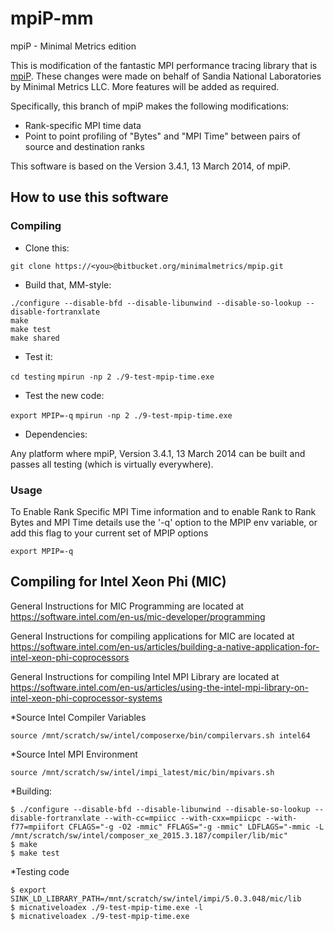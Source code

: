 # mpiP-mm
mpiP - Minimal Metrics edition

This is modification of the fantastic MPI performance tracing library that is [mpiP](http://mpip.sourceforge.net). These changes were made on behalf of Sandia National Laboratories by Minimal Metrics LLC. More features will be added as required.

Specifically, this branch of mpiP makes the following modifications:

* Rank-specific MPI time data
* Point to point profiling of "Bytes" and "MPI Time"
  between pairs of source and destination ranks

This software is based on the Version 3.4.1, 13 March 2014, of mpiP.

## How to use this software

### Compiling

* Clone this:

`git clone https://<you>@bitbucket.org/minimalmetrics/mpip.git`

* Build that, MM-style:

```
./configure --disable-bfd --disable-libunwind --disable-so-lookup --disable-fortranxlate
make
make test
make shared
```

* Test it:

`cd testing`
`mpirun -np 2 ./9-test-mpip-time.exe`

* Test the new code:

`export MPIP=-q`
`mpirun -np 2 ./9-test-mpip-time.exe`

* Dependencies:

Any platform where mpiP, Version 3.4.1, 13 March 2014 can be built and passes all testing (which is virtually everywhere).

### Usage

To Enable Rank Specific MPI Time information and to enable Rank to Rank Bytes and MPI Time details use the '-q' option to the MPIP env variable, or add this flag to your current set of MPIP options

`export MPIP=-q`

## Compiling for Intel Xeon Phi (MIC)

General Instructions for MIC Programming are located at https://software.intel.com/en-us/mic-developer/programming

General Instructions for compiling applications for MIC are located at https://software.intel.com/en-us/articles/building-a-native-application-for-intel-xeon-phi-coprocessors

General Instructions for compiling Intel MPI Library are located at https://software.intel.com/en-us/articles/using-the-intel-mpi-library-on-intel-xeon-phi-coprocessor-systems

*Source Intel Compiler Variables

`source /mnt/scratch/sw/intel/composerxe/bin/compilervars.sh intel64`

*Source Intel MPI Environment

`source /mnt/scratch/sw/intel/impi_latest/mic/bin/mpivars.sh`
 
*Building:

```
$ ./configure --disable-bfd --disable-libunwind --disable-so-lookup --disable-fortranxlate --with-cc=mpiicc --with-cxx=mpiicpc --with-f77=mpiifort CFLAGS="-g -O2 -mmic" FFLAGS="-g -mmic" LDFLAGS="-mmic -L /mnt/scratch/sw/intel/composer_xe_2015.3.187/compiler/lib/mic"
$ make
$ make test
```

*Testing code

```
$ export SINK_LD_LIBRARY_PATH=/mnt/scratch/sw/intel/impi/5.0.3.048/mic/lib
$ micnativeloadex ./9-test-mpip-time.exe -l
$ micnativeloadex ./9-test-mpip-time.exe
```

